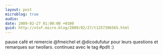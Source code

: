 ```yaml
---
layout: post
microblog: true
audio: 
date: 2009-02-27 01:00:00 +0100
guid: http://xtof.micro.blog/2009/02/27/t1257396565.html
---
```

pause café et remercie @fmeichel et @dicodufutur pour leurs questions et remarques sur twollars. continuez avec le tag #pdlt :)
